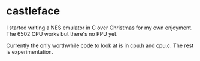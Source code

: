 # castleface

I started writing a NES emulator in C over Christmas for my own enjoyment. The 6502 CPU works but there's no PPU yet. 

Currently the only worthwhile code to look at is in cpu.h and cpu.c. The rest is experimentation.
